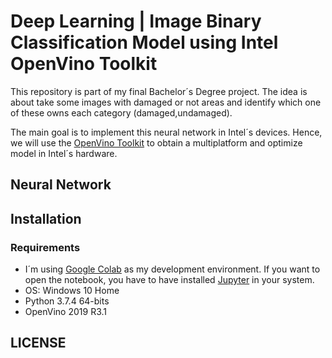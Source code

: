 # Deep Learning | Image Binary Classification Model using Intel OpenVino Toolkit
This repository is part of my final Bachelor´s Degree project. The idea is about take some images with damaged or not areas and identify which one of these owns each category (damaged,undamaged).

The main goal is to implement this neural network in Intel´s devices. Hence, we will use the [OpenVino Toolkit](https://software.intel.com/en-us/openvino-toolkit) to obtain a multiplatform and optimize model in Intel´s hardware.
## Neural Network
## Installation
### Requirements
- I´m using [Google Colab](https://colab.research.google.com/) as my development environment. If you want to open the notebook, you have to have installed [Jupyter](https://jupyter.org/) in your system.
- OS: Windows 10 Home
- Python 3.7.4 64-bits
- OpenVino 2019 R3.1
## LICENSE
